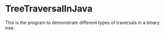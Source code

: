 # TreeTraversalInJava
This is the program to demonstrate different types of traversals in a binary tree.
